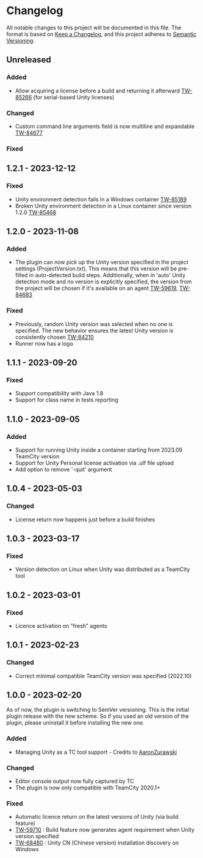 # Changelog
All notable changes to this project will be documented in this file.
The format is based on [Keep a Changelog](https://keepachangelog.com/en/1.0.0/),
and this project adheres to [Semantic Versioning](https://semver.org/spec/v2.0.0.html).

## Unreleased

### Added
- Allow acquiring a license before a build and returning it afterward [TW-85266](https://youtrack.jetbrains.com/issue/TW-85266) (for serial-based Unity licenses)

### Changed
- Custom command line arguments field is now multiline and expandable [TW-84677](https://youtrack.jetbrains.com/issue/TW-84677)

### Fixed

## 1.2.1 - 2023-12-12

### Fixed
- Unity environment detection fails in a Windows container [TW-85189](https://youtrack.jetbrains.com/issue/TW-85189)
- Broken Unity environment detection in a Linux container since version 1.2.0 [TW-85468](https://youtrack.jetbrains.com/issue/TW-85468/Unity-Plugin-package-1.2.0-is-broken-because-it-was-built-on-Windows)

## 1.2.0 - 2023-11-08

### Added
- The plugin can now pick up the Unity version specified in the project settings (ProjectVersion.txt). 
This means that this version will be pre-filled in auto-detected build steps. Additionally, when in 'auto' 
Unity detection mode and no version is explicitly specified, the version from the project will be chosen if it's available on an agent
[TW-59619](https://youtrack.jetbrains.com/issue/TW-59619/Unity-Plugin-set-Unity-Version-from-ProjectVersion-file-for-auto-detected-build-step), [TW-84683](https://youtrack.jetbrains.com/issue/TW-84683/Unity-Plugin-use-Unity-version-from-a-project-in-auto-detection-mode-when-no-version-is-specified)

### Fixed
- Previously, random Unity version was selected when no one is specified. 
The new behavior ensures the latest Unity version is consistently chosen [TW-84210](https://youtrack.jetbrains.com/issue/TW-84210/Unity-plugin-random-Unity-version-is-selected-when-no-one-is-specified)
- Runner now has a logo

## 1.1.1 - 2023-09-20

### Fixed
- Support compatibility with Java 1.8
- Support for class name in tests reporting

## 1.1.0 - 2023-09-05

### Added
- Support for running Unity inside a container starting from 2023.09 TeamCity version
- Support for Unity Personal license activation via .ulf file upload
- Add option to remove '-quit' argument

## 1.0.4 - 2023-05-03

### Changed
- License return now happens just before a build finishes

## 1.0.3 - 2023-03-17

### Fixed
- Version detection on Linux when Unity was distributed as a TeamCity tool

## 1.0.2 - 2023-03-01

### Fixed
- Licence activation on "fresh" agents

## 1.0.1 - 2023-02-23

### Changed
- Correct minimal compatible TeamCity version was specified (2022.10)

## 1.0.0 - 2023-02-20
As of now, the plugin is switching to SemVer versioning. This is the initial plugin release with the new scheme.
So if you used an old version of the plugin, please uninstall it before installing the new one.

### Added
- Managing Unity as a TC tool support - Credits to [AaronZurawski](https://github.com/AaronZurawski)

### Changed
- Editor console output now fully captured by TC
- The plugin is now only compatible with TeamCity 2020.1+

### Fixed
- Automatic licence return on the latest versions of Unity (via build feature)
- [TW-59710](https://youtrack.jetbrains.com/issue/TW-59710/Unity-build-feature-setting-Unity-version-doesnt-generate-an-agent-requirement) 
\: Build feature now generates agent requirement when Unity version specified
- [TW-68480](https://youtrack.jetbrains.com/issue/TW-68480/Unity-plugin-Unity-not-detected-with-no-apparent-reason-why)
\: Unity CN (Chinese version) installation discovery on Windows
